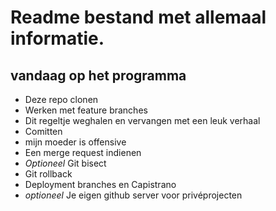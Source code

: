 # Readme bestand met allemaal informatie.
## vandaag op het programma

- Deze repo clonen
- Werken met feature branches
- Dit regeltje weghalen en vervangen met een leuk verhaal
- Comitten
- mijn moeder is offensive
- Een merge request indienen
- *Optioneel* Git bisect
- Git rollback
- Deployment branches en Capistrano
- *optioneel* Je eigen github server voor privéprojecten
